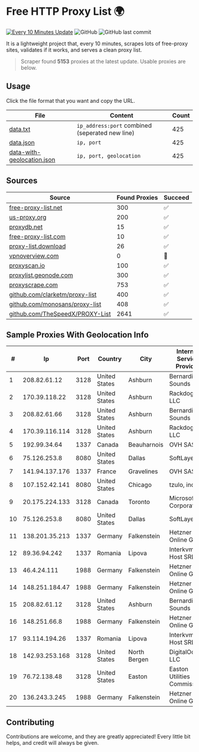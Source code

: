 
# Free HTTP Proxy List 🌍

[![Every 10 Minutes Update](https://github.com/mertguvencli/http-proxy-list/actions/workflows/main.yml/badge.svg?branch=main)](https://github.com/mertguvencli/http-proxy-list/actions/workflows/main.yml)
![GitHub](https://img.shields.io/github/license/mertguvencli/http-proxy-list)
![GitHub last commit](https://img.shields.io/github/last-commit/mertguvencli/http-proxy-list)

It is a lightweight project that, every 10 minutes, scrapes lots of free-proxy sites, validates if it works, and serves a clean proxy list.


> Scraper found **5153** proxies at the latest update. Usable proxies are below.

## Usage

Click the file format that you want and copy the URL.


|File|Content|Count|
|----|-------|-----|
|[data.txt](https://raw.githubusercontent.com/mertguvencli/http-proxy-list/main/proxy-list/data.txt)|`ip_address:port` combined (seperated new line)|425|
|[data.json](https://raw.githubusercontent.com/mertguvencli/http-proxy-list/main/proxy-list/data.json)|`ip, port`|425|
|[data-with-geolocation.json](https://raw.githubusercontent.com/mertguvencli/http-proxy-list/main/proxy-list/data-with-geolocation.json)|`ip, port, geolocation`|425|

## Sources

|Source|Found Proxies|Succeed|
|------|-------------|-------|
|[free-proxy-list.net](https://free-proxy-list.net)|300|✅|
|[us-proxy.org](https://www.us-proxy.org)|200|✅|
|[proxydb.net](http://proxydb.net)|15|✅|
|[free-proxy-list.com](https://free-proxy-list.com/?page=&port=&type%5B%5D=http&type%5B%5D=https&up_time=0&search=Search)|10|✅|
|[proxy-list.download](https://www.proxy-list.download/HTTP)|26|✅|
|[vpnoverview.com](https://vpnoverview.com/privacy/anonymous-browsing/free-proxy-servers)|0|🚫|
|[proxyscan.io](https://www.proxyscan.io)|100|✅|
|[proxylist.geonode.com](https://proxylist.geonode.com/api/proxy-list?limit=300&page=1&sort_by=lastChecked&sort_type=desc&protocols=http,https)|300|✅|
|[proxyscrape.com](https://api.proxyscrape.com/v2/?request=displayproxies&protocol=http&timeout=10000&country=all&ssl=all&anonymity=all)|753|✅|
|[github.com/clarketm/proxy-list](https://raw.githubusercontent.com/clarketm/proxy-list/master/proxy-list-raw.txt)|400|✅|
|[github.com/monosans/proxy-list](https://raw.githubusercontent.com/monosans/proxy-list/main/proxies/http.txt)|408|✅|
|[github.com/TheSpeedX/PROXY-List](https://raw.githubusercontent.com/TheSpeedX/PROXY-List/master/http.txt)|2641|✅|


## Sample Proxies With Geolocation Info

|#|Ip|Port|Country|City|Internet Service Provider|
|-|--|----|-------|----|-------------------------|
|1|208.82.61.12|3128|United States|Ashburn|Bernardi Sounds|
|2|170.39.118.22|3128|United States|Ashburn|Rackdog, LLC|
|3|208.82.61.66|3128|United States|Ashburn|Bernardi Sounds|
|4|170.39.116.114|3128|United States|Ashburn|Rackdog, LLC|
|5|192.99.34.64|1337|Canada|Beauharnois|OVH SAS|
|6|75.126.253.8|8080|United States|Dallas|SoftLayer|
|7|141.94.137.176|1337|France|Gravelines|OVH SAS|
|8|107.152.42.141|8080|United States|Chicago|tzulo, inc.|
|9|20.175.224.133|3128|Canada|Toronto|Microsoft Corporation|
|10|75.126.253.8|8080|United States|Dallas|SoftLayer|
|11|138.201.35.213|1337|Germany|Falkenstein|Hetzner Online GmbH|
|12|89.36.94.242|1337|Romania|Lipova|Interkvm Host SRL|
|13|46.4.24.111|1988|Germany|Falkenstein|Hetzner Online GmbH|
|14|148.251.184.47|1988|Germany|Falkenstein|Hetzner Online GmbH|
|15|208.82.61.12|3128|United States|Ashburn|Bernardi Sounds|
|16|148.251.66.8|1988|Germany|Falkenstein|Hetzner Online GmbH|
|17|93.114.194.26|1337|Romania|Lipova|Interkvm Host SRL|
|18|142.93.253.168|3128|United States|North Bergen|DigitalOcean, LLC|
|19|76.72.138.48|3128|United States|Easton|Easton Utilities Commission|
|20|136.243.3.245|1988|Germany|Falkenstein|Hetzner Online GmbH|



## Contributing

Contributions are welcome, and they are greatly appreciated! Every
little bit helps, and credit will always be given.

